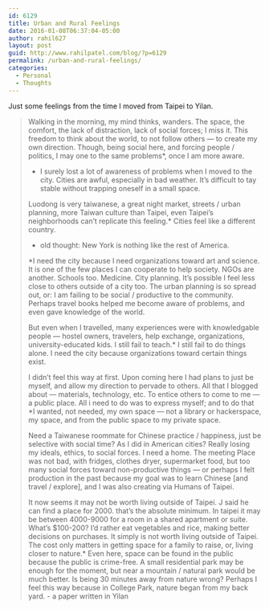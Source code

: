 ```yaml
---
id: 6129
title: Urban and Rural Feelings
date: 2016-01-08T06:37:04-05:00
author: rahil627
layout: post
guid: http://www.rahilpatel.com/blog/?p=6129
permalink: /urban-and-rural-feelings/
categories:
  - Personal
  - Thoughts
---
```

Just some feelings from the time I moved from Taipei to Yilan.

<blockquote>
Walking in the morning, my mind thinks, wanders. The space, the comfort, the lack of distraction, lack of social forces; I miss it. This freedom to think about the world, to not follow others — to create my own direction. Though, being social here, and forcing people / politics, I may one to the same problems*, once I am more aware.

* I surely lost a lot of awareness of problems when I moved to the city. Cities are awful, especially in bad weather. It’s difficult to tay stable without trapping oneself in a small space.

Luodong is very taiwanese, a great night market, streets / urban planning, more Taiwan culture than Taipei, even Taipei’s neighborhoods can’t replicate this feeling.* Cities feel like a different country.
  - old thought: New York is nothing like the rest of America.

*I need the city because I need organizations toward art and science. It is one of the few places I can cooperate to help society. NGOs are another. Schools too. Medicine. City planning. It’s possible I feel less close to others outside of a city too. The urban planning is so spread out, or: I am failing to be social / productive to the community. Perhaps travel books helped me become aware of problems, and even gave knowledge of the world.

But even when I travelled, many experiences were with knowledgable people — hostel owners, travelers, help exchange, organizations, university-educated kids. I still fail to teach.* I still fail to do things alone. I need the city because organizations toward certain things exist.

I didn’t feel this way at first. Upon coming here I had plans to just be myself, and allow my direction to pervade to others. All that I blogged about — materials, technology, etc. To entice others to come to me — a public place. All i need to do was to express myself; and to do that *I wanted, not needed, my own space — not a library or hackerspace, my space, and from the public space to my private space.

Need a Taiwanese roommate for Chinese practice / happiness, just be selective with social time? As I did in American cities? Really losing my ideals, ethics, to social forces. I need a home. The meeting Place was not bad, with fridges, clothes dryer, supermarket food, but too many social forces toward non-productive things — or perhaps I felt production in the past because my goal was to learn Chinese [and travel / explore], and I was also creating via Humans of Taipei.

It now seems it may not be worth living outside of Taipei. J said he can find a place for 2000. that’s the absolute minimum. In taipei it may be between 4000-9000 for a room in a shared apartment or suite. What’s $100-200? I’d rather eat vegetables and rice, making better decisions on purchases. It simply is not worth living outside of Taipei. The cost only matters in getting space for a family to raise, or, living closer to nature.* Even here, space can be found in the public because the public is crime-free. A small residential park may be enough for the moment, but near a mountain / natural park would be much better. Is being 30 minutes away from nature wrong? Perhaps I feel this way because in College Park, nature began from my back yard. - a paper written in Yilan</blockquote>
